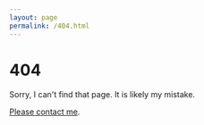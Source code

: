 ```yaml
---
layout: page
permalink: /404.html
---
```


# 404

Sorry, I can't find that page. It is likely my mistake.

<a href="{{ site.baseurl }}/pages/about.html#contact">Please contact me</a>.
